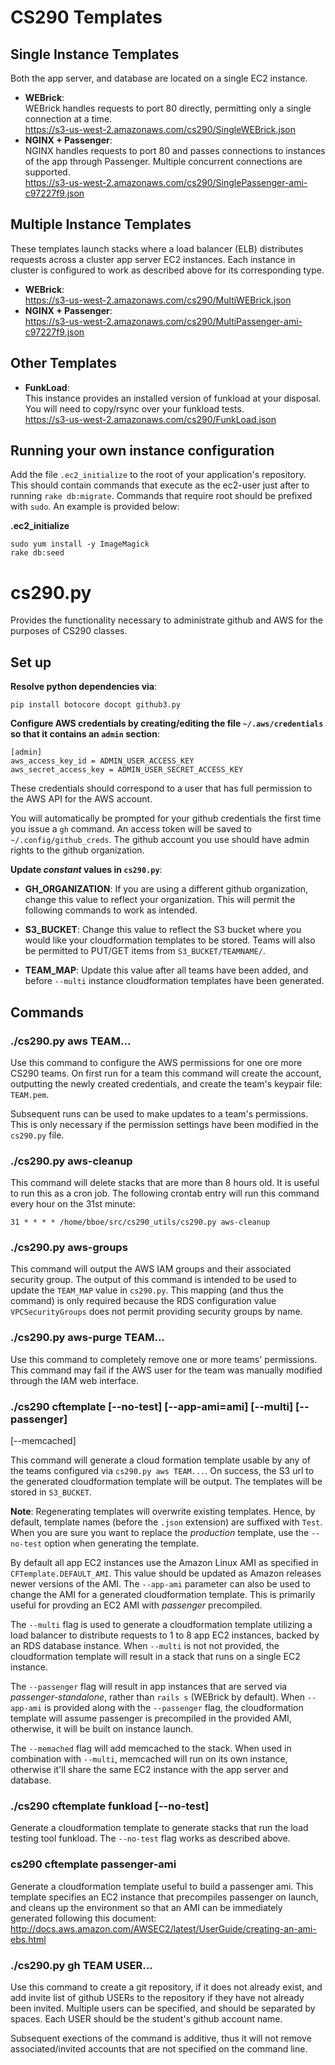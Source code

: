 # CS290 Templates

## Single Instance Templates

Both the app server, and database are located on a single EC2 instance.

* __WEBrick__:  
  WEBrick handles requests to port 80 directly, permitting only a single
  connection at a time.  
  https://s3-us-west-2.amazonaws.com/cs290/SingleWEBrick.json
* __NGINX + Passenger__:  
  NGINX handles requests to port 80 and passes connections to instances of the
  app through Passenger. Multiple concurrent connections are supported.  
  https://s3-us-west-2.amazonaws.com/cs290/SinglePassenger-ami-c97227f9.json


## Multiple Instance Templates

These templates launch stacks where a load balancer (ELB) distributes requests
across a cluster app server EC2 instances. Each instance in cluster is
configured to work as described above for its corresponding type.

* __WEBrick__:  
  https://s3-us-west-2.amazonaws.com/cs290/MultiWEBrick.json
* __NGINX + Passenger__:  
  https://s3-us-west-2.amazonaws.com/cs290/MultiPassenger-ami-c97227f9.json

## Other Templates

* __FunkLoad__:  
  This instance provides an installed version of funkload at your disposal. You
  will need to copy/rsync over your funkload tests.  
  https://s3-us-west-2.amazonaws.com/cs290/FunkLoad.json


## Running your own instance configuration

Add the file `.ec2_initialize` to the root of your application's
repository. This should contain commands that execute as the ec2-user just
after to running `rake db:migrate`. Commands that require root should be
prefixed with `sudo`. An example is provided below:

__.ec2_initialize__

    sudo yum install -y ImageMagick
    rake db:seed


# cs290.py

Provides the functionality necessary to administrate github and AWS for the
purposes of CS290 classes.


## Set up

__Resolve python dependencies via__:

    pip install botocore docopt github3.py

__Configure AWS credentials by creating/editing the file `~/.aws/credentials`
so that it contains an `admin` section__:

    [admin]
    aws_access_key_id = ADMIN_USER_ACCESS_KEY
    aws_secret_access_key = ADMIN_USER_SECRET_ACCESS_KEY

These credentials should correspond to a user that has full permission to the
AWS API for the AWS account.

You will automatically be prompted for your github credentials the first time
you issue a `gh` command. An access token will be saved to
`~/.config/github_creds`. The github account you use should have admin rights
to the github organization.

__Update _constant_ values in `cs290.py`__:

* __GH_ORGANIZATION__: If you are using a different github organization, change
  this value to reflect your organization. This will permit the following
  commands to work as intended.

* __S3_BUCKET__: Change this value to reflect the S3 bucket where you would
  like your cloudformation templates to be stored. Teams will also be permitted
  to PUT/GET items from `S3_BUCKET/TEAMNAME/`.

* __TEAM_MAP__: Update this value after all teams have been added, and before
  `--multi` instance cloudformation templates have been generated.

## Commands

### ./cs290.py aws TEAM...

Use this command to configure the AWS permissions for one ore more CS290
teams. On first run for a team this command will create the account, outputting
the newly created credentials, and create the team's keypair file: `TEAM.pem`.

Subsequent runs can be used to make updates to a team's permissions. This is
only necessary if the permission settings have been modified in the `cs290.py`
file.

### ./cs290.py aws-cleanup

This command will delete stacks that are more than 8 hours old. It is useful to
run this as a cron job. The following crontab entry will run this command every
hour on the 31st minute:

    31 * * * * /home/bboe/src/cs290_utils/cs290.py aws-cleanup

### ./cs290.py aws-groups

This command will output the AWS IAM groups and their associated security
group. The output of this command is intended to be used to update the
`TEAM_MAP` value in `cs290.py`. This mapping (and thus the command) is only
required because the RDS configuration value `VPCSecurityGroups` does not
permit providing security groups by name.

### ./cs290.py aws-purge TEAM...

Use this command to completely remove one or more teams' permissions. This
command may fail if the AWS user for the team was manually modified through the
IAM web interface.

### ./cs290 cftemplate [--no-test] [--app-ami=ami] [--multi] [--passenger]
[--memcached]

This command will generate a cloud formation template usable by any of the
teams configured via `cs290.py aws TEAM...`. On success, the S3 url to the
generated cloudformation template will be output. The templates will be stored
in `S3_BUCKET`.

__Note__: Regenerating templates will overwrite existing templates. Hence, by
default, template names (before the `.json` extension) are suffixed with
`Test`. When you are sure you want to replace the _production_ template, use
the `--no-test` option when generating the template.

By default all app EC2 instances use the Amazon Linux AMI as specified in
`CFTemplate.DEFAULT_AMI`. This value should be updated as Amazon releases newer
versions of the AMI. The `--app-ami` parameter can also be used to change the
AMI for a generated cloudformation template. This is primarily useful for
provding an EC2 AMI with _passenger_ precompiled.

The `--multi` flag is used to generate a cloudformation template utilizing a
load balancer to distribute requests to 1 to 8 app EC2 instances, backed by an
RDS database instance. When `--multi` is not not provided, the cloudformation
template will result in a stack that runs on a single EC2 instance.

The `--passenger` flag will result in app instances that are served via
_passenger-standalone_, rather than `rails s` (WEBrick by default). When
`--app-ami` is provided along with the `--passenger` flag, the cloudformation
template will assume passenger is precompiled in the provided AMI, otherwise,
it will be built on instance launch.

The `--memached` flag will add memcached to the stack. When used in combination
with `--multi`, memcached will run on its own instance, otherwise it'll share
the same EC2 instance with the app server and database.

### ./cs290 cftemplate funkload [--no-test]

Generate a cloudformation template to generate stacks that run the load testing
tool funkload. The `--no-test` flag works as described above.

### cs290 cftemplate passenger-ami

Generate a cloudformation template useful to build a passenger ami. This
template specifies an EC2 instance that precompiles passenger on launch, and
cleans up the environment so that an AMI can be immediately generated following
this document:
http://docs.aws.amazon.com/AWSEC2/latest/UserGuide/creating-an-ami-ebs.html

### ./cs290.py gh TEAM USER...

Use this command to create a git repository, if it does not already exist, and
add invite list of github USERs to the repository if they have not already been
invited. Multiple users can be specified, and should be separated by
spaces. Each USER should be the student's github account name.

Subsequent exections of the command is additive, thus it will not remove
associated/invited accounts that are not specified on the command line.
